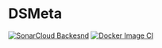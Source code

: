 # DSMeta

[![SonarCloud Backesnd](https://github.com/felipeschirmann/DSMeta/actions/workflows/Sonarcloud-backend.yml/badge.svg)](https://github.com/felipeschirmann/DSMeta/actions/workflows/Sonarcloud-backend.yml)
[![Docker Image CI](https://github.com/felipeschirmann/DSMeta/actions/workflows/DockerHub-multiplatform-backend.yml/badge.svg)](https://github.com/felipeschirmann/DSMeta/actions/workflows/DockerHub-multiplatform-backend.yml)

